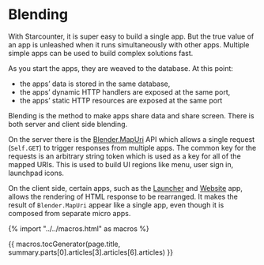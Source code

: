 # Blending

With Starcounter, it is super easy to build a single app. But the true value of an app is unleashed when it runs simultaneously with other apps. Multiple simple apps can be used to build complex solutions fast.

As you start the apps, they are weaved to the database. At this point:

- the apps’ data is stored in the same database,
- the apps’ dynamic HTTP handlers are exposed at the same port,
- the apps’ static HTTP resources are exposed at the same port

Blending is the method to make apps share data and share screen. There is both server and client side blending.

On the server there is the [Blender.MapUri](/guides/blending/blending/README.md) API which allows a single request (`Self.GET`) to trigger responses from multiple apps. The common key for the requests is an arbitrary string token which is used as a key for all of the mapped URIs. This is used to build UI regions like menu, user sign in, launchpad icons.

On the client side, certain apps, such as the [Launcher](https://github.com/starcounterapps/Launcher) and [Website](https://github.com/StarcounterApps/Website) app, allows the rendering of HTML response to be rearranged. It makes the result of `Blender.MapUri` appear like a single app, even though it is composed from separate micro apps.

{% import "../../macros.html" as macros %}

{{ macros.tocGenerator(page.title, summary.parts[0].articles[3].articles[6].articles) }}
